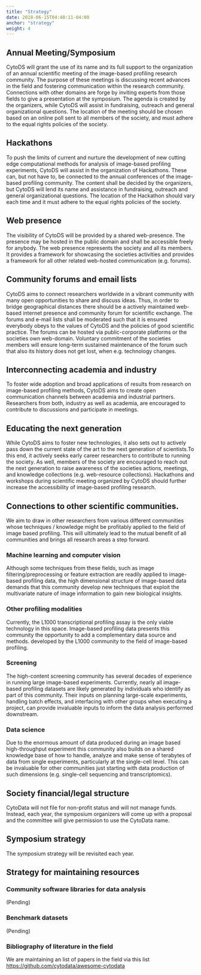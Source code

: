 ```yaml
---
title: "Strategy"
date: 2018-06-15T04:40:11-04:00
anchor: "strategy"
weight: 4
---
```


## Annual Meeting/Symposium
CytoDS will grant the use of its name and its full support to the organization of an annual scientific meeting of the image-based profiling research community. The purpose of these meetings is discussing recent advances in the field and fostering communication within the research community. Connections with other domains are forge by inviting experts from those fields to give a presentation at the symposium. The agenda is created by the organizers, while CytoDS will assist in fundraising, outreach and general organizational questions. The location of the meeting should be chosen based on an online poll sent to all members of the society, and must adhere to the equal rights policies of the society.

## Hackathons
To push the limits of current and nurture the development of new cutting edge computational methods for analysis of image-based profiling experiments, CytoDS will assist in the organization of Hackathons. These can, but not have to, be connected to the annual conferences of the image-based profiling community. The content shall be decided by the organizers, but CytoDS will lend its name and assistance in fundraising, outreach and general organizational questions. The location of the Hackathon should vary each time and it must adhere to the equal rights policies of the society.

## Web presence
The visibility of CytoDS will be provided by a shared web-presence. The presence may be hosted in the public domain and shall be accessible freely for anybody. The web presence represents the society and all its members. It provides a framework for showcasing the societies activities and provides a framework for all other related web-hosted communication (e.g. forums).

##  Community forums and email lists
CytoDS aims to connect researchers worldwide in a vibrant community with many open opportunities to share and discuss ideas. Thus, in order to bridge geographical distances there should be a actively maintained web-based internet presence and community forum for scientific exchange. The forums and e-mail lists shall be moderated such that it is ensured everybody obeys to the values of CytoDS and the policies of good scientific practice. The forums can be hosted via public-corporate platforms or the societies own web-domain. Voluntary commitment of the societies members will ensure long-term sustained maintenance of the forum such that also its history does not get lost, when e.g. technology changes.

## Interconnecting academia and industry
To foster wide adoption and broad applications of results from research on image-based profiling methods, CytoDS aims to create open communication channels between academia and industrial partners. Researchers from both, industry as well as academia, are encouraged to contribute to discussions and participate in meetings. 

## Educating the next generation
While CytoDS aims to foster new technologies, it also sets out to actively pass down the current state of the art to the next generation of scientists.To this end, it actively seeks early career researchers to contribute to running the society. As well, members of the society are encouraged to reach out the next generation to raise awareness of the societies actions, meetings, and knowledge collections (e.g. web-resource collections). Hackathons and workshops during scientific meeting organized by CytoDS should further increase the accessibility of image-based profiling research.

## Connections to other scientific communities. 
We aim to draw in other researchers from various different communities whose techniques / knowledge might be profitably applied to the field of image based profiling. This will ultimately lead to the mutual benefit of all communities and brings all research areas a step forward. 

### Machine learning and computer vision
Although some techniques from these fields, such as image filtering/preprocessing or feature extraction are readily applied to image-based profiling data, the high dimensional structure of image-based data demands that this community develop new techniques that exploit the multivariate nature of image information to gain new biological insights.

### Other profiling modalities
Currently, the L1000 transcriptional profiling assay is the only viable technology in this space. Image-based profiling data presents this community the opportunity to add a complementary data source and methods. developed by the L1000 community to the field of image-based profiling.

### Screening
The high-content screening community has several decades of experience in running large image-based experiments. Currently, nearly all image-based profiling datasets are likely generated by individuals who identify as part of this community. Their inputs on planning large-scale experiments, handling batch effects, and interfacing with other groups when executing a project, can provide invaluable inputs to inform the data analysis performed downstream.

### Data science
Due to the enormous amount of data produced during an image based high-throughput experiment this community also builds on a shared knowledge base of how to handle, analyze and make sense of terabytes of data from single experiments, particularly at the single-cell level. This can be invaluable for other communities just starting with data production of such dimensions (e.g. single-cell sequencing and transcriptomics).

## Society financial/legal structure
CytoData will not file for non-profit status and will not manage funds. Instead, each year, the symposium organizers will come up with a proposal and the committee will give permission to use the CytoData name.

## Symposium strategy
The symposium strategy will be revisited each year. 

## Strategy for maintaining resources

### Community software libraries for data analysis
(Pending)

### Benchmark datasets
(Pending)

### Bibliography of literature in the field
We are maintaining an list of papers in the field via this list https://github.com/cytodata/awesome-cytodata
